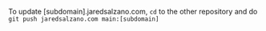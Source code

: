 To update [subdomain].jaredsalzano.com, `cd` to the other repository and do `git push jaredsalzano.com main:[subdomain]`

